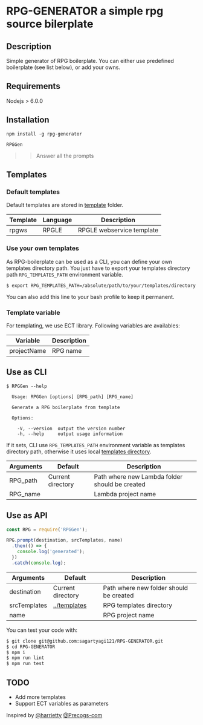 # RPG-GENERATOR a simple rpg source bilerplate 

## Description

Simple generator of RPG boilerplate. You can either use predefined boilerplate (see list below), or add your owns.

## Requirements
Nodejs > 6.0.0

## Installation
```
npm install -g rpg-generator

RPGGen 
```
>> Answer all the prompts 

## Templates

### Default templates

Default templates are stored in [template](./templates) folder.

| Template | Language | Description |
| ------ | ------ | ------ |
| rpgws | RPGLE | RPGLE webservice template |

### Use your own templates
As RPG-boilerplate can be used as a CLI, you can define your own templates directory path. You just have to export your templates directory path `RPG_TEMPLATES_PATH` environment variable.

```
$ export RPG_TEMPLATES_PATH=/absolute/path/to/your/templates/directory
```

You can also add this line to your bash profile to keep it permanent.

### Template variable

For templating, we use ECT library. Following variables are availables:

| Variable | Description |
| ------ | ------ |
| projectName | RPG name |

## Use as CLI
```
$ RPGGen --help

  Usage: RPGGen [options] [RPG_path] [RPG_name]

  Generate a RPG boilerplate from template

  Options:

    -V, --version  output the version number
    -h, --help     output usage information
```

If it sets, CLI use `RPG_TEMPLATES_PATH` environment variable as templates directory path, otherwise it uses local [templates directory](./templates).

| Arguments | Default | Description |
| ------ | ------ | ------ |
| RPG_path | Current directory | Path where new Lambda folder should be created |
| RPG_name |   | Lambda project name |

## Use as API

```js
const RPG = require('RPGGen');

RPG.prompt(destination, srcTemplates, name)
  .then(() => {
    console.log('generated');
  })
  .catch(console.log);
```

| Arguments | Default | Description |
| ------ | ------ | ------ |
| destination | Current directory | Path where new folder should be created |
| srcTemplates | [../templates](./templates) | RPG templates directory |
| name |   | RPG project name |


You can test your code with:
```bash
$ git clone git@github.com:sagartyagi121/RPG-GENERATOR.git
$ cd RPG-GENERATOR
$ npm i 
$ npm run lint
$ npm run test
```

## TODO
- Add more templates
- Support ECT variables as parameters

Inspired by [@harrietty](https://medium.com/northcoders/creating-a-project-generator-with-node-29e13b3cd309)
            [@Precogs-com](https://github.com/Precogs-com/lambda-boilerplate)
